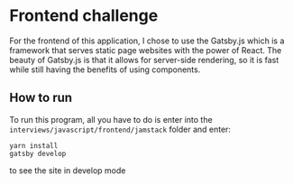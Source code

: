# Frontend challenge

For the frontend of this application, I chose to use the Gatsby.js which is a framework that serves static page websites with the power of React. The beauty of Gatsby.js is that it allows for server-side rendering, so it is fast while still having the benefits of using components. 

## How to run
To run this program, all you have to do is enter into the `interviews/javascript/frontend/jamstack` folder and enter:

```
yarn install
gatsby develop
```

to see the site in develop mode
